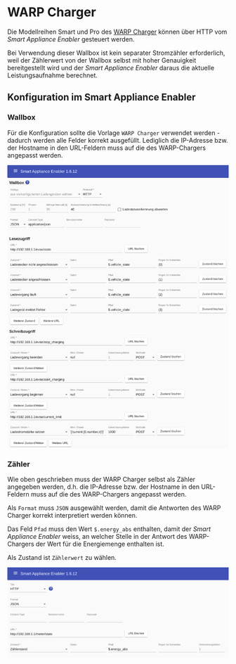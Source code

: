 # WARP Charger

Die Modellreihen Smart und Pro des [WARP Charger](https://www.warp-charger.com/) können über HTTP vom *Smart Appliance Enabler* gesteuert werden.

Bei Verwendung dieser Wallbox ist kein separater Stromzähler erforderlich, weil der Zählerwert von der Wallbox selbst mit hoher Genauigkeit bereitgestellt wird und der *Smart Appliance Enabler* daraus die aktuelle Leistungsaufnahme berechnet.

## Konfiguration im Smart Appliance Enabler

### Wallbox

Für die Konfiguration sollte die Vorlage `WARP Charger` verwendet werden - dadurch werden alle Felder korrekt ausgefüllt. Lediglich die IP-Adresse bzw. der Hostname in den URL-Feldern muss auf die des WARP-Chargers angepasst werden.

![Konfiguration des WARP Charger als Schalter](../pics/fe/EVChargerWarpCharger.png)

### Zähler

Wie oben geschrieben muss der WARP Charger selbst als Zähler angegeben werden, d.h. die IP-Adresse bzw. der Hostname in den URL-Feldern muss auf die des WARP-Chargers angepasst werden.

Als `Format` muss `JSON` ausgewählt werden, damit die Antworten des WARP Charger korrekt interpretiert werden können.

Das Feld `Pfad` muss den Wert `$.energy_abs` enthalten, damit der *Smart Appliance Enabler* weiss, an welcher Stelle in der Antwort des WARP-Chargers der Wert für die Energiemenge enthalten ist.

Als Zustand ist `Zählerwert` zu wählen.

![Konfiguration des WARP charger als Zähler](../pics/fe/EVChargerWarpChargerMeter.png)
